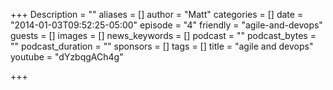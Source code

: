 +++
Description = ""
aliases = []
author = "Matt"
categories = []
date = "2014-01-03T09:52:25-05:00"
episode = "4"
friendly = "agile-and-devops"
guests = []
images = []
news_keywords = []
podcast = ""
podcast_bytes = ""
podcast_duration = ""
sponsors = []
tags = []
title = "agile and devops"
youtube = "dYzbqgACh4g"

+++
